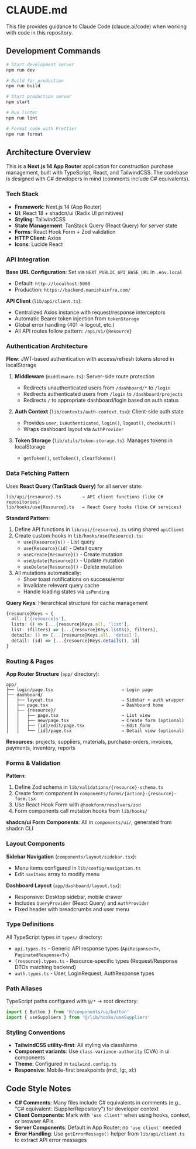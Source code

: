 # CLAUDE.md

This file provides guidance to Claude Code (claude.ai/code) when working with code in this repository.

## Development Commands

```bash
# Start development server
npm run dev

# Build for production
npm run build

# Start production server
npm start

# Run linter
npm run lint

# Format code with Prettier
npm run format
```

## Architecture Overview

This is a **Next.js 14 App Router** application for construction purchase management, built with TypeScript, React, and TailwindCSS. The codebase is designed with C# developers in mind (comments include C# equivalents).

### Tech Stack
- **Framework**: Next.js 14 (App Router)
- **UI**: React 18 + shadcn/ui (Radix UI primitives)
- **Styling**: TailwindCSS
- **State Management**: TanStack Query (React Query) for server state
- **Forms**: React Hook Form + Zod validation
- **HTTP Client**: Axios
- **Icons**: Lucide React

### API Integration

**Base URL Configuration**: Set via `NEXT_PUBLIC_API_BASE_URL` in `.env.local`
- Default: `http://localhost:5000`
- Production: `https://backend.manishainfra.com/`

**API Client** (`lib/api/client.ts`):
- Centralized Axios instance with request/response interceptors
- Automatic Bearer token injection from `tokenStorage`
- Global error handling (401 → logout, etc.)
- All API routes follow pattern: `/api/v1/{Resource}`

### Authentication Architecture

**Flow**: JWT-based authentication with access/refresh tokens stored in localStorage

1. **Middleware** (`middleware.ts`): Server-side route protection
   - Redirects unauthenticated users from `/dashboard/*` to `/login`
   - Redirects authenticated users from `/login` to `/dashboard/projects`
   - Redirects `/` to appropriate dashboard/login based on auth status

2. **Auth Context** (`lib/contexts/auth-context.tsx`): Client-side auth state
   - Provides `user`, `isAuthenticated`, `login()`, `logout()`, `checkAuth()`
   - Wraps dashboard layout via `AuthProvider`

3. **Token Storage** (`lib/utils/token-storage.ts`): Manages tokens in localStorage
   - `getToken()`, `setToken()`, `clearTokens()`

### Data Fetching Pattern

Uses **React Query (TanStack Query)** for all server state:

```
lib/api/{resource}.ts        → API client functions (like C# repositories)
lib/hooks/use{Resource}.ts   → React Query hooks (like C# services)
```

**Standard Pattern**:
1. Define API functions in `lib/api/{resource}.ts` using shared `apiClient`
2. Create custom hooks in `lib/hooks/use{Resource}.ts`:
   - `use{Resource}s()` - List query
   - `use{Resource}(id)` - Detail query
   - `useCreate{Resource}()` - Create mutation
   - `useUpdate{Resource}()` - Update mutation
   - `useDelete{Resource}()` - Delete mutation
3. All mutations automatically:
   - Show toast notifications on success/error
   - Invalidate relevant query cache
   - Handle loading states via `isPending`

**Query Keys**: Hierarchical structure for cache management
```typescript
{resource}Keys = {
  all: ['{resource}s'],
  lists: () => [...{resource}Keys.all, 'list'],
  list: (filters) => [...{resource}Keys.lists(), filters],
  details: () => [...{resource}Keys.all, 'detail'],
  detail: (id) => [...{resource}Keys.details(), id]
}
```

### Routing & Pages

**App Router Structure** (`app/` directory):
```
app/
├── login/page.tsx                          → Login page
├── dashboard/
│   ├── layout.tsx                          → Sidebar + auth wrapper
│   ├── page.tsx                            → Dashboard home
│   ├── {resource}/
│   │   ├── page.tsx                        → List view
│   │   ├── new/page.tsx                    → Create form (optional)
│   │   ├── [id]/edit/page.tsx              → Edit form
│   │   └── [id]/page.tsx                   → Detail view (optional)
```

**Resources**: projects, suppliers, materials, purchase-orders, invoices, payments, inventory, reports

### Forms & Validation

**Pattern**:
1. Define Zod schema in `lib/validations/{resource}-schema.ts`
2. Create form component in `components/forms/{action}-{resource}-form.tsx`
3. Use React Hook Form with `@hookform/resolvers/zod`
4. Form components call mutation hooks from `lib/hooks/`

**shadcn/ui Form Components**: All in `components/ui/`, generated from shadcn CLI

### Layout Components

**Sidebar Navigation** (`components/layout/sidebar.tsx`):
- Menu items configured in `lib/config/navigation.ts`
- Edit `navItems` array to modify menu

**Dashboard Layout** (`app/dashboard/layout.tsx`):
- Responsive: Desktop sidebar, mobile drawer
- Includes `QueryProvider` (React Query) and `AuthProvider`
- Fixed header with breadcrumbs and user menu

### Type Definitions

All TypeScript types in `types/` directory:
- `api.types.ts` - Generic API response types (`ApiResponse<T>`, `PaginatedResponse<T>`)
- `{resource}.types.ts` - Resource-specific types (Request/Response DTOs matching backend)
- `auth.types.ts` - User, LoginRequest, AuthResponse types

### Path Aliases

TypeScript paths configured with `@/*` → root directory:
```typescript
import { Button } from '@/components/ui/button'
import { useSuppliers } from '@/lib/hooks/useSuppliers'
```

### Styling Conventions

- **TailwindCSS utility-first**: All styling via className
- **Component variants**: Use `class-variance-authority` (CVA) in ui components
- **Theme**: Configured in `tailwind.config.ts`
- **Responsive**: Mobile-first breakpoints (md:, lg:, xl:)

## Code Style Notes

- **C# Comments**: Many files include C# equivalents in comments (e.g., "C# equivalent: ISupplierRepository") for developer context
- **Client Components**: Mark with `'use client'` when using hooks, context, or browser APIs
- **Server Components**: Default in App Router; no `'use client'` needed
- **Error Handling**: Use `getErrorMessage()` helper from `lib/api/client.ts` to extract API error messages
